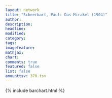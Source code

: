 ```yaml
---
layout: network
title: "Scheerbart, Paul: Das Mirakel (1904)"
author:
description:
headline:
modified:
category:
tags:
imagefeature: 
mathjax: 
chart: 
comments: true
featured: false
list: false
amounttsv: 370.tsv
---
```

{% include barchart.html %}
